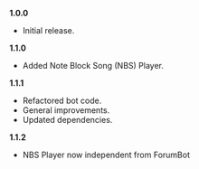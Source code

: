 **1.0.0**
- Initial release.

**1.1.0**
- Added Note Block Song (NBS) Player.

**1.1.1**
- Refactored bot code.
- General improvements.
- Updated dependencies.

**1.1.2**
- NBS Player now independent from ForumBot